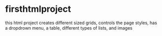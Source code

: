 # firsthtmlproject
this html project creates different sized grids, controls the page styles, has a dropdrown menu, a table, different types of lists, and images
